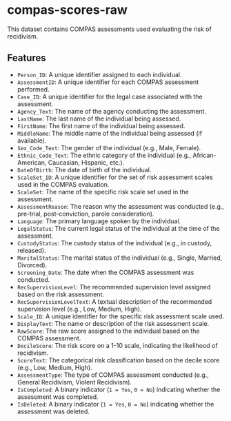 # compas-scores-raw
This dataset contains COMPAS assessments used evaluating the risk of recidivism.

## Features

- `Person_ID`: A unique identifier assigned to each individual.
- `AssessmentID`: A unique identifier for each COMPAS assessment performed.
- `Case_ID`: A unique identifier for the legal case associated with the assessment.
- `Agency_Text`: The name of the agency conducting the assessment.
- `LastName`: The last name of the individual being assessed.
- `FirstName`: The first name of the individual being assessed.
- `MiddleName`: The middle name of the individual being assessed (if available).
- `Sex_Code_Text`: The gender of the individual (e.g., Male, Female).
- `Ethnic_Code_Text`: The ethnic category of the individual (e.g., African-American, Caucasian, Hispanic, etc.).
- `DateOfBirth`: The date of birth of the individual.
- `ScaleSet_ID`: A unique identifier for the set of risk assessment scales used in the COMPAS evaluation.
- `ScaleSet`: The name of the specific risk scale set used in the assessment.
- `AssessmentReason`: The reason why the assessment was conducted (e.g., pre-trial, post-conviction, parole consideration).
- `Language`: The primary language spoken by the individual.
- `LegalStatus`: The current legal status of the individual at the time of the assessment.
- `CustodyStatus`: The custody status of the individual (e.g., in custody, released).
- `MaritalStatus`: The marital status of the individual (e.g., Single, Married, Divorced).
- `Screening_Date`: The date when the COMPAS assessment was conducted.
- `RecSupervisionLevel`: The recommended supervision level assigned based on the risk assessment.
- `RecSupervisionLevelText`: A textual description of the recommended supervision level (e.g., Low, Medium, High).
- `Scale_ID`: A unique identifier for the specific risk assessment scale used.
- `DisplayText`: The name or description of the risk assessment scale.
- `RawScore`: The raw score assigned to the individual based on the COMPAS assessment.
- `DecileScore`: The risk score on a 1-10 scale, indicating the likelihood of recidivism.
- `ScoreText`: The categorical risk classification based on the decile score (e.g., Low, Medium, High).
- `AssessmentType`: The type of COMPAS assessment conducted (e.g., General Recidivism, Violent Recidivism).
- `IsCompleted`: A binary indicator (`1 = Yes`, `0 = No`) indicating whether the assessment was completed.
- `IsDeleted`: A binary indicator (`1 = Yes`, `0 = No`) indicating whether the assessment was deleted.

